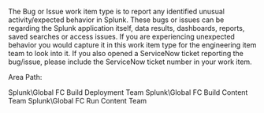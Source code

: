 The Bug or Issue work item type is to report any identified unusual activity/expected behavior in Splunk. These bugs or issues can be regarding the Splunk application itself, data results, dashboards, reports, saved searches or access issues. If you are experiencing unexpected behavior you would capture it in this work item type for the engineering item team to look into it. If you also opened a ServiceNow ticket reporting the bug/issue, please include the ServiceNow ticket number in your work item. 

Area Path:

Splunk\Global FC Build Deployment Team
Splunk\Global FC Build Content Team
Splunk\Global FC Run Content Team